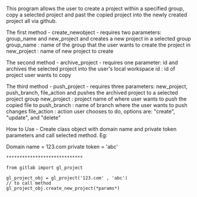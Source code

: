This program allows the user to create a project within a specified group, copy a selected project and past the copied project into the newly created project all via github.

The first method - create_newobject - requires two parameters: group_name and new_project and creates a new project in a selected group
  group_name : name of the group that the user wants to create the project in
  new_project : name of new project to create

The second method - archive_project - requires one parameter: id and archives the selected project into the user's local workspace
  id : id of project user wants to copy
  
The third method - push_project - requires three parameters: new_project, push_branch, file_action and pushes the archived project to a selected project group
  new_project : project name of where user wants to push the copied file to
  push_branch : name of branch where the user wants to push changes
  file_action : action user chooses to do, options are: "create", "update", and "delete"
  
  How to Use - 
   Create class object with domain name and private token parameters and call selected method.
   Eg:
    
   Domain name = 123.com
   private token = 'abc'
    
    *****************************
    
    from gitlab import gl_project
    
    gl_project_obj = gl_project('123.com' , 'abc')
    // to call method
    gl_project_obj.create_new_project(*params*)
    
  
